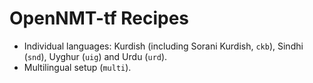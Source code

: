 # OpenNMT-tf Recipes

*  Individual languages: Kurdish (including Sorani Kurdish, `ckb`), Sindhi
   (`snd`), Uyghur (`uig`) and Urdu (`urd`).
*  Multilingual setup (`multi`).
